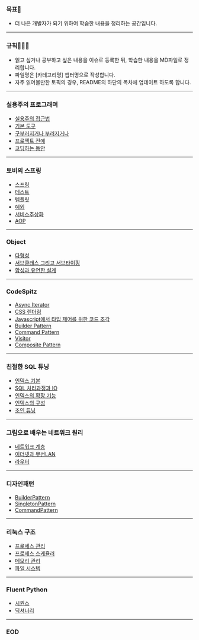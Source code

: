 ### 목표🧐

- 더 나은 개발자가 되기 위하여 학습한 내용을 정리하는 공간입니다.
---
### 규칙🧑🏼‍💻

- 읽고 싶거나 공부하고 싶은 내용을 이슈로 등록한 뒤, 학습한 내용을 MD파일로 정리합니다.
- 파일명은 [카테고리명] 챕터명으로 작성합니다.  
- 자주 읽어볼만한 토픽의 경우, README의 하단의 목차에 업데이트 하도록 합니다.
---
### 실용주의 프로그래머

- [실용주의 접근법](https://github.com/leejaerim/BookStudy/blob/main/%EC%8B%A4%EC%9A%A9%EC%A3%BC%EC%9D%98%ED%94%84%EB%A1%9C%EA%B7%B8%EB%9E%98%EB%A8%B8/%5B%EC%8B%A4%EC%9A%A9%EC%A3%BC%EC%9D%98%ED%94%84%EB%A1%9C%EA%B7%B8%EB%9E%98%EB%A8%B8%5D%202%EC%9E%A5%20%EC%8B%A4%EC%9A%A9%EC%A3%BC%EC%9D%98%20%EC%A0%91%EA%B7%BC%EB%B2%95.md)
- [기본 도구](https://github.com/leejaerim/BookStudy/blob/main/%EC%8B%A4%EC%9A%A9%EC%A3%BC%EC%9D%98%ED%94%84%EB%A1%9C%EA%B7%B8%EB%9E%98%EB%A8%B8/%5B%EC%8B%A4%EC%9A%A9%EC%A3%BC%EC%9D%98%ED%94%84%EB%A1%9C%EA%B7%B8%EB%9E%98%EB%A8%B8%5D%203%EC%9E%A5%20%EA%B8%B0%EB%B3%B8%20%EB%8F%84%EA%B5%AC.md)
- [구부러지거나 부러지거나](https://github.com/leejaerim/BookStudy/blob/main/%EC%8B%A4%EC%9A%A9%EC%A3%BC%EC%9D%98%ED%94%84%EB%A1%9C%EA%B7%B8%EB%9E%98%EB%A8%B8/%5B%EC%8B%A4%EC%9A%A9%EC%A3%BC%EC%9D%98%ED%94%84%EB%A1%9C%EA%B7%B8%EB%9E%98%EB%A8%B8%5D%205%EC%9E%A5%20%EA%B5%AC%EB%B6%80%EB%9F%AC%EC%A7%80%EA%B1%B0%EB%82%98%20%EB%B6%80%EB%9F%AC%EC%A7%80%EA%B1%B0%EB%82%98.md)
- [프로젝트 전에](https://github.com/leejaerim/BookStudy/blob/main/%EC%8B%A4%EC%9A%A9%EC%A3%BC%EC%9D%98%ED%94%84%EB%A1%9C%EA%B7%B8%EB%9E%98%EB%A8%B8/%5B%EC%8B%A4%EC%9A%A9%EC%A3%BC%EC%9D%98%ED%94%84%EB%A1%9C%EA%B7%B8%EB%9E%98%EB%A8%B8%5D%206%EC%9E%A5%20%EB%8F%99%EC%8B%9C%EC%84%B1.md)
- [코딩하는 동안](https://github.com/leejaerim/BookStudy/blob/main/%EC%8B%A4%EC%9A%A9%EC%A3%BC%EC%9D%98%ED%94%84%EB%A1%9C%EA%B7%B8%EB%9E%98%EB%A8%B8/%5B%EC%8B%A4%EC%9A%A9%EC%A3%BC%EC%9D%98%ED%94%84%EB%A1%9C%EA%B7%B8%EB%9E%98%EB%A8%B8%5D%207%EC%9E%A5%20%EC%BD%94%EB%94%A9%ED%95%98%EB%8A%94%20%EB%8F%99%EC%95%88.md)
---
### 토비의 스프링

- [스프링](https://github.com/leejaerim/BookStudy/blob/main/%ED%86%A0%EB%B9%84%EC%9D%98%20%EC%8A%A4%ED%94%84%EB%A7%81%203.1/%5B%ED%86%A0%EB%B9%84%EC%8A%A4%ED%94%84%EB%A7%81%5D%20%ED%94%84%EB%A1%A4%EB%A1%9C%EA%B7%B8%20%26%201%EC%9E%A5%20%EC%8A%A4%ED%94%84%EB%A7%81.md)
- [테스트](https://github.com/leejaerim/BookStudy/blob/main/%ED%86%A0%EB%B9%84%EC%9D%98%20%EC%8A%A4%ED%94%84%EB%A7%81%203.1/%5B%ED%86%A0%EB%B9%84%EC%8A%A4%ED%94%84%EB%A7%81%5D%202%EC%9E%A5%20%ED%85%8C%EC%8A%A4%ED%8A%B8.md)
- [템플릿](https://github.com/leejaerim/BookStudy/blob/main/%ED%86%A0%EB%B9%84%EC%9D%98%20%EC%8A%A4%ED%94%84%EB%A7%81%203.1/%5B%ED%86%A0%EB%B9%84%EC%8A%A4%ED%94%84%EB%A7%81%5D%203%EC%9E%A5%20%ED%85%9C%ED%94%8C%EB%A6%BF.md)
- [예외](https://github.com/leejaerim/BookStudy/blob/main/%ED%86%A0%EB%B9%84%EC%9D%98%20%EC%8A%A4%ED%94%84%EB%A7%81%203.1/%5B%ED%86%A0%EB%B9%84%EC%8A%A4%ED%94%84%EB%A7%81%5D%204%EC%9E%A5%20%EC%98%88%EC%99%B8.md)
- [서비스추상화](https://github.com/leejaerim/BookStudy/blob/main/%ED%86%A0%EB%B9%84%EC%9D%98%20%EC%8A%A4%ED%94%84%EB%A7%81%203.1/%5B%ED%86%A0%EB%B9%84%EC%8A%A4%ED%94%84%EB%A7%81%5D%205%EC%9E%A5%20%EC%84%9C%EB%B9%84%EC%8A%A4%EC%B6%94%EC%83%81%ED%99%94.md)
- [AOP](https://github.com/leejaerim/BookStudy/blob/main/%ED%86%A0%EB%B9%84%EC%9D%98%20%EC%8A%A4%ED%94%84%EB%A7%81%203.1/%5B%ED%86%A0%EB%B9%84%EC%8A%A4%ED%94%84%EB%A7%81%5D%206%EC%9E%A5%20AOP.md)
---
### Object

- [다형성](https://github.com/leejaerim/BookStudy/blob/main/Object/%5BObject%5D%20%EB%8B%A4%ED%98%95%EC%84%B1.md)
- [서브클래스 그리고 서브타이핑](https://github.com/leejaerim/BookStudy/blob/main/Object/%5BObject%5D%20%EC%84%9C%EB%B8%8C%ED%81%B4%EB%9E%98%EC%8B%B1%EA%B3%BC%20%EC%84%9C%EB%B8%8C%ED%83%80%EC%9D%B4%ED%95%91.md)
- [합성과 유연한 설계](https://github.com/leejaerim/BookStudy/blob/main/Object/%5BObject%5D%20%ED%95%A9%EC%84%B1%EA%B3%BC%20%EC%9C%A0%EC%97%B0%ED%95%9C%20%EC%84%A4%EA%B3%84.md)
---
### CodeSpitz

- [Async Iterator](https://github.com/leejaerim/BookStudy/blob/main/CodeSpitz/%5BCodeSpitz%5D%2088%EA%B0%95%20Async%20Iterator.md)
- [CSS 렌더링](https://github.com/leejaerim/BookStudy/blob/main/CodeSpitz/%5BCodeSpitz%5D%20CSS%20Rendering%2076%EA%B0%95%203%ED%9A%8C%EC%B0%A8.md)
- [Javascript에서 타입 제어를 위한 코드 조각](https://github.com/leejaerim/BookStudy/blob/main/CodeSpitz/%5BCodeSpitz%5D%20javascript%20%ED%83%80%EC%9E%85%20%EC%A0%9C%EC%96%B4.md)
- [Builder Pattern](https://github.com/leejaerim/BookStudy/blob/main/CodeSpitz/%5BCodeSpitz%5D%20builder%20%ED%8C%A8%ED%84%B4.md)
- [Command Pattern](https://github.com/leejaerim/BookStudy/blob/main/CodeSpitz/%5BCodeSpitz%5D%20%EC%98%A4%EB%B8%8C%EC%A0%9D%ED%8A%B82%2084%EA%B0%95%205%ED%9A%8C%EC%B0%A8%20%EC%BB%A4%EB%A7%A8%EB%93%9C%ED%8C%A8%ED%84%B4.md)
- [Visitor](https://github.com/leejaerim/BookStudy/blob/main/CodeSpitz/%5BCodeSpitz%5D%20Visitor.md)
- [Composite Pattern](https://github.com/leejaerim/BookStudy/blob/main/CodeSpitz/%5BCodeSpitz%5D%20%EC%98%A4%EB%B8%8C%EC%A0%9D%ED%8A%B8%202%2084%EA%B0%95%204%ED%9A%8C%EC%B0%A8%20Composite%20Pattern.md)
---
### 친절한 SQL 튜닝

- [인덱스 기본](https://github.com/leejaerim/BookStudy/blob/main/%EC%B9%9C%EC%A0%88%ED%95%9C%20SQL%20%ED%8A%9C%EB%8B%9D/%5B%EC%B9%9C%EC%A0%88%ED%95%9C%20SQL%20%ED%8A%9C%EB%8B%9D%5D%20%EC%9D%B8%EB%8D%B1%EC%8A%A4%20%EA%B8%B0%EB%B3%B8.md)
- [SQL 처리과정과 IO](https://github.com/leejaerim/BookStudy/blob/main/%EC%B9%9C%EC%A0%88%ED%95%9C%20SQL%20%ED%8A%9C%EB%8B%9D/%5B%EC%B9%9C%EC%A0%88%ED%95%9C%20SQL%20%ED%8A%9C%EB%8B%9D%5D%20SQL%20%EC%B2%98%EB%A6%AC%20%EA%B3%BC%EC%A0%95%EA%B3%BC%20IO.md)
- [인덱스의 확장 기능](https://github.com/leejaerim/BookStudy/blob/main/%EC%B9%9C%EC%A0%88%ED%95%9C%20SQL%20%ED%8A%9C%EB%8B%9D/%5B%EC%B9%9C%EC%A0%88%ED%95%9C%20SQL%20%ED%8A%9C%EB%8B%9D%5D%20%EC%9D%B8%EB%8D%B1%EC%8A%A4%20%ED%99%95%EC%9E%A5%20%EA%B8%B0%EB%8A%A5.md)
- [인덱스의 구성](https://github.com/leejaerim/BookStudy/blob/main/%EC%B9%9C%EC%A0%88%ED%95%9C%20SQL%20%ED%8A%9C%EB%8B%9D/%5B%EC%B9%9C%EC%A0%88%ED%95%9C%20SQL%20%ED%8A%9C%EB%8B%9D%5D%20%EC%9D%B8%EB%8D%B1%EC%8A%A4%EC%9D%98%20%EA%B5%AC%EC%84%B1.md)
- [조인 튜닝](https://github.com/leejaerim/BookStudy/blob/main/%EC%B9%9C%EC%A0%88%ED%95%9C%20SQL%20%ED%8A%9C%EB%8B%9D/%5B%EC%B9%9C%EC%A0%88%ED%95%9C%20SQL%20%ED%8A%9C%EB%8B%9D%5D%20%EC%A1%B0%EC%9D%B8%ED%8A%9C%EB%8B%9D.md)
---
### 그림으로 배우는 네트워크 원리
- [네트워크 계층](https://github.com/leejaerim/BookStudy/blob/main/%EA%B7%B8%EB%A6%BC%EC%9C%BC%EB%A1%9C%EB%B0%B0%EC%9A%B0%EB%8A%94%20%EB%84%A4%ED%8A%B8%EC%9B%8C%ED%81%AC%20%EC%9B%90%EB%A6%AC/%5B%EB%84%A4%ED%8A%B8%EC%9B%8C%ED%81%AC%20%EC%9B%90%EB%A6%AC%5D%203%EC%9E%A5%20%EB%84%A4%ED%8A%B8%EC%9B%8C%ED%81%AC%20%EA%B3%84%EC%B8%B5.md)
- [이더넷과 무선LAN](https://github.com/leejaerim/BookStudy/blob/main/%EA%B7%B8%EB%A6%BC%EC%9C%BC%EB%A1%9C%EB%B0%B0%EC%9A%B0%EB%8A%94%20%EB%84%A4%ED%8A%B8%EC%9B%8C%ED%81%AC%20%EC%9B%90%EB%A6%AC/%5B%EB%84%A4%ED%8A%B8%EC%9B%8C%ED%81%AC%20%EC%9B%90%EB%A6%AC%5D%205%EC%9E%A5%20%EC%9D%B4%EB%8D%94%EB%84%B7%EA%B3%BC%20%EB%AC%B4%EC%84%A0LAN.md)
- [라우터](https://github.com/leejaerim/BookStudy/blob/main/%EA%B7%B8%EB%A6%BC%EC%9C%BC%EB%A1%9C%EB%B0%B0%EC%9A%B0%EB%8A%94%20%EB%84%A4%ED%8A%B8%EC%9B%8C%ED%81%AC%20%EC%9B%90%EB%A6%AC/%5B%EB%84%A4%ED%8A%B8%EC%9B%8C%ED%81%AC%20%EC%9B%90%EB%A6%AC%5D%206%EC%9E%A5%20%EB%9D%BC%EC%9A%B0%ED%84%B0.md)
---
### 디자인패턴

- [BuilderPattern](https://github.com/leejaerim/BookStudy/blob/main/%EB%94%94%EC%9E%90%EC%9D%B8%ED%8C%A8%ED%84%B4/%5B%EB%94%94%EC%9E%90%EC%9D%B8%ED%8C%A8%ED%84%B4%5D%20Builder%20Parttern.md)
- [SingletonPattern](https://github.com/leejaerim/BookStudy/blob/main/%EB%94%94%EC%9E%90%EC%9D%B8%ED%8C%A8%ED%84%B4/%5B%EB%94%94%EC%9E%90%EC%9D%B8%ED%8C%A8%ED%84%B4%5D%20Singleton%20Pattern.md)
- [CommandPattern](https://github.com/leejaerim/BookStudy/blob/main/%EB%94%94%EC%9E%90%EC%9D%B8%ED%8C%A8%ED%84%B4/%5B%EB%94%94%EC%9E%90%EC%9D%B8%ED%8C%A8%ED%84%B4%5D%20CommandPattern.md)
---
### 리눅스 구조

- [프로세스 관리](https://github.com/leejaerim/BookStudy/blob/main/%EC%8B%A4%EC%8A%B5%EA%B3%BC%20%EA%B7%B8%EB%A6%BC%EC%9C%BC%EB%A1%9C%20%EB%B0%B0%EC%9A%B0%EB%8A%94%20%EB%A6%AC%EB%88%85%EC%8A%A4%20%EA%B5%AC%EC%A1%B0/%5B%EB%A6%AC%EB%88%85%EC%8A%A4%EA%B5%AC%EC%A1%B0%5D%203%EC%9E%A5%20%ED%94%84%EB%A1%9C%EC%84%B8%EC%8A%A4%20%EA%B4%80%EB%A6%AC.md)
- [프로세스 스케쥴러](https://github.com/leejaerim/BookStudy/blob/main/%EC%8B%A4%EC%8A%B5%EA%B3%BC%20%EA%B7%B8%EB%A6%BC%EC%9C%BC%EB%A1%9C%20%EB%B0%B0%EC%9A%B0%EB%8A%94%20%EB%A6%AC%EB%88%85%EC%8A%A4%20%EA%B5%AC%EC%A1%B0/%5B%EB%A6%AC%EB%88%85%EC%8A%A4%EA%B5%AC%EC%A1%B0%5D%204%EC%9E%A5%20%ED%94%84%EB%A1%9C%EC%84%B8%EC%8A%A4%20%EC%8A%A4%EC%BC%80%EC%A5%B4%EB%9F%AC.md)
- [메모리 관리](https://github.com/leejaerim/BookStudy/blob/main/%EC%8B%A4%EC%8A%B5%EA%B3%BC%20%EA%B7%B8%EB%A6%BC%EC%9C%BC%EB%A1%9C%20%EB%B0%B0%EC%9A%B0%EB%8A%94%20%EB%A6%AC%EB%88%85%EC%8A%A4%20%EA%B5%AC%EC%A1%B0/%5B%EB%A6%AC%EB%88%85%EC%8A%A4%EA%B5%AC%EC%A1%B0%5D%205%EC%9E%A5%20%EB%A9%94%EB%AA%A8%EB%A6%AC%20%EA%B4%80%EB%A6%AC.md)
- [파일 시스템](https://github.com/leejaerim/BookStudy/blob/main/%EC%8B%A4%EC%8A%B5%EA%B3%BC%20%EA%B7%B8%EB%A6%BC%EC%9C%BC%EB%A1%9C%20%EB%B0%B0%EC%9A%B0%EB%8A%94%20%EB%A6%AC%EB%88%85%EC%8A%A4%20%EA%B5%AC%EC%A1%B0/%5B%EB%A6%AC%EB%88%85%EC%8A%A4%EA%B5%AC%EC%A1%B0%5D%207%EC%9E%A5%20%ED%8C%8C%EC%9D%BC%EC%8B%9C%EC%8A%A4%ED%85%9C.md)
---
### Fluent Python

- [시퀀스](https://github.com/leejaerim/BookStudy/blob/main/Fluent%20Python/%5BFluent%20Python%5D%202%EC%9E%A5%20%EC%8B%9C%ED%80%80%EC%8A%A4.md)
- [딕셔너리](https://github.com/leejaerim/BookStudy/blob/main/Fluent%20Python/%5BFluent%20Python%5D%203%EC%9E%A5%20%EB%94%95%EC%85%94%EB%84%88%EB%A6%AC%EC%99%80%20%EC%A7%91%ED%95%A9.md)
---

### EOD
